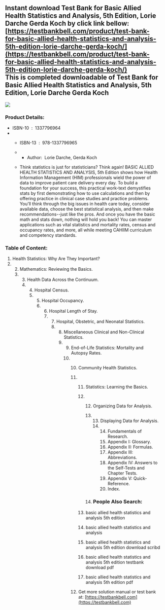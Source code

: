 Instant download **Test Bank for Basic Allied Health Statistics and Analysis, 5th Edition, Lorie Darche Gerda Koch** by click link bellow:  
[https://testbankbell.com/product/test-bank-for-basic-allied-health-statistics-and-analysis-5th-edition-lorie-darche-gerda-koch/](https://testbankbell.com/product/test-bank-for-basic-allied-health-statistics-and-analysis-5th-edition-lorie-darche-gerda-koch/)  
This is completed downloadable of Test Bank for Basic Allied Health Statistics and Analysis, 5th Edition, Lorie Darche Gerda Koch
---------------------------------------------------------------------------------------------------------------------------------


![](https://testbankbell.com/wp-content/uploads/2023/05/9781337796965_TestBank.jpg)
### Product Details:


* ISBN-10 ‏ : ‎ 1337796964
* * ISBN-13 ‏ : ‎ 978-1337796965
  * * Author:  Lorie Darche, Gerda Koch
   
  * Think statistics is just for statisticians? Think again! BASIC ALLIED HEALTH STATISTICS AND ANALYSIS, 5th Edition shows how Health Information Management (HIM) professionals wield the power of data to improve patient care delivery every day. To build a foundation for your success, this practical work-text demystifies stats by first demonstrating how to use calculations and then by offering practice in clinical case studies and practice problems. You'll think through the big issues in health care today, consider available data, choose the best statistical analysis, and then make recommendations--just like the pros. And once you have the basic math and stats down, nothing will hold you back! You can master applications such as vital statistics and mortality rates, census and occupancy rates, and more, all while meeting CAHIIM curriculum and competency standards.
 
### Table of Content:




1. Health Statistics: Why Are They Important?
2. 2. Mathematics: Reviewing the Basics.
   3. 3. Health Data Across the Continuum.
      4. 4. Hospital Census.
         5. 5. Hospital Occupancy.
            6. 6. Hospital Length of Stay.
               7. 7. Hospital, Obstetric, and Neonatal Statistics.
                  8. 8. Miscellaneous Clinical and Non-Clinical Statistics.
                     9. 9. End-of-Life Statistics: Mortality and Autopsy Rates.
                        10. 10. Community Health Statistics.
                            11. 11. Statistics: Learning the Basics.
                                12. 12. Organizing Data for Analysis.
                                    13. 13. Displaying Data for Analysis.
                                        14. 14. Fundamentals of Research.
                                            15. Appendix I: Glossary.
                                            16. Appendix II: Formulas.
                                            17. Appendix III: Abbreviations.
                                            18. Appendix IV: Answers to the Self-Tests and Chapter Tests.
                                            19. Appendix V: Quick-Reference.
                                            20. Index.
                                           
                                    14. ### People Also Search:
                                   
                                13. basic allied health statistics and analysis 5th edition
                               
                                14. basic allied health statistics and analysis
                               
                                15. basic allied health statistics and analysis 5th edition download scribd
                               
                                16. basic allied health statistics and analysis 5th edition testbank download pdf
                               
                                17. basic allied health statistics and analysis 5th edition pdf
                               
                            12.  Get more solution manual or test bank at: [https://testbankbell.com](https://testbankbell.com)
